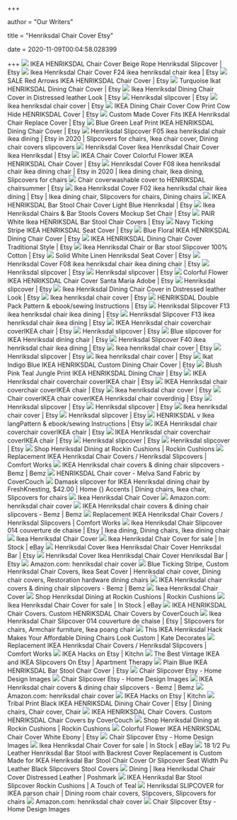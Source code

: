 +++
        
author = "Our Writers"
        
title = "Henriksdal Chair Cover Etsy"
        
date = 2020-11-09T00:04:58.028399
        
+++
[ ![](https://i.etsystatic.com/6329228/r/il/4a08fa/1374798727/il_570xN.1374798727_qbm0.jpg)](https://i.etsystatic.com/6329228/r/il/4a08fa/1374798727/il_570xN.1374798727_qbm0.jpg) IKEA HENRIKSDAL Chair Cover Beige Rope Henriksdal Slipcover | Etsy
[ ![](https://i.etsystatic.com/14888544/r/il/38aaf4/2148675634/il_570xN.2148675634_293g.jpg)](https://i.etsystatic.com/14888544/r/il/38aaf4/2148675634/il_570xN.2148675634_293g.jpg) Ikea Henriksdal Chair Cover F24 ikea henriksdal chair ikea | Etsy
[ ![](https://i.etsystatic.com/6329228/r/il/6b8b95/1056905734/il_570xN.1056905734_21me.jpg)](https://i.etsystatic.com/6329228/r/il/6b8b95/1056905734/il_570xN.1056905734_21me.jpg) SALE Red Arrows IKEA HENRIKSDAL Chair Cover | Etsy
[ ![](https://i.etsystatic.com/6329228/r/il/d582b7/1158923431/il_794xN.1158923431_dkw7.jpg)](https://i.etsystatic.com/6329228/r/il/d582b7/1158923431/il_794xN.1158923431_dkw7.jpg) Turquoise Ikat HENRIKSDAL Dining Chair Cover | Etsy
[ ![](https://i.etsystatic.com/9222202/r/il/5f93d8/900953745/il_570xN.900953745_mz1n.jpg)](https://i.etsystatic.com/9222202/r/il/5f93d8/900953745/il_570xN.900953745_mz1n.jpg) Ikea Henriksdal Dining Chair Cover in Distressed leather Look | Etsy
[ ![](https://i.etsystatic.com/14888544/c/2025/1611/0/275/il/2a4356/2148683976/il_340x270.2148683976_44nn.jpg)](https://i.etsystatic.com/14888544/c/2025/1611/0/275/il/2a4356/2148683976/il_340x270.2148683976_44nn.jpg) Henriksdal slipcover | Etsy
[ ![](https://i.etsystatic.com/23281211/d/il/9ef43a/2624595211/il_340x270.2624595211_axv9.jpg?version=0)](https://i.etsystatic.com/23281211/d/il/9ef43a/2624595211/il_340x270.2624595211_axv9.jpg?version=0) Ikea henriksdal chair cover | Etsy
[ ![](https://i.etsystatic.com/6329228/r/il/b503d4/1152529427/il_570xN.1152529427_ltd5.jpg)](https://i.etsystatic.com/6329228/r/il/b503d4/1152529427/il_570xN.1152529427_ltd5.jpg) IKEA Dining Chair Cover Cow Print Cow Hide HENRIKSDAL Cover | Etsy
[ ![](https://i.etsystatic.com/20046349/r/il/af84df/1896198390/il_570xN.1896198390_8t8k.jpg)](https://i.etsystatic.com/20046349/r/il/af84df/1896198390/il_570xN.1896198390_8t8k.jpg) Custom Made Cover Fits IKEA Henriksdal Chair Replace Cover | Etsy
[ ![](https://i.etsystatic.com/6329228/r/il/daa5bb/1364909935/il_794xN.1364909935_hsks.jpg)](https://i.etsystatic.com/6329228/r/il/daa5bb/1364909935/il_794xN.1364909935_hsks.jpg) Blue Green Leaf Print IKEA HENRIKSDAL Dining Chair Cover | Etsy
[ ![](https://i.pinimg.com/originals/28/a4/2a/28a42ab6b305a8dfc0197688d79047ac.jpg)](https://i.pinimg.com/originals/28/a4/2a/28a42ab6b305a8dfc0197688d79047ac.jpg) Henriksdal Slipcover F05 ikea henriksdal chair ikea dining | Etsy in 2020 |  Slipcovers for chairs, Ikea chair cover, Dining chair covers slipcovers
[ ![](https://i.etsystatic.com/15610705/r/il/02b8a3/1952620880/il_570xN.1952620880_dy10.jpg)](https://i.etsystatic.com/15610705/r/il/02b8a3/1952620880/il_570xN.1952620880_dy10.jpg) Henriksdal Cover Ikea Henriksdal Chair Cover Ikea Henriksdal | Etsy
[ ![](https://i.etsystatic.com/6329228/r/il/a60539/1304940226/il_570xN.1304940226_3auj.jpg)](https://i.etsystatic.com/6329228/r/il/a60539/1304940226/il_570xN.1304940226_3auj.jpg) IKEA Chair Cover Colorful Flower IKEA HENRIKSDAL Chair Cover | Etsy
[ ![](https://i.pinimg.com/474x/4b/f9/92/4bf992d7efddd437129174f01c06aa65.jpg)](https://i.pinimg.com/474x/4b/f9/92/4bf992d7efddd437129174f01c06aa65.jpg) Henriksdal Cover F08 ikea henriksdal chair ikea dining chair | Etsy in 2020  | Ikea dining chair, Ikea dining, Slipcovers for chairs
[ ![](https://i.etsystatic.com/17197421/r/il/3ffc69/1889835990/il_570xN.1889835990_j1qz.jpg)](https://i.etsystatic.com/17197421/r/il/3ffc69/1889835990/il_570xN.1889835990_j1qz.jpg) Chair coverwashable cover to HENRIKSDAL chairsummer | Etsy
[ ![](https://i.pinimg.com/originals/0e/3b/97/0e3b975183136db3d1e178ba74ee4021.jpg)](https://i.pinimg.com/originals/0e/3b/97/0e3b975183136db3d1e178ba74ee4021.jpg) Ikea Henriksdal Cover F02 ikea henriksdal chair ikea dining | Etsy | Ikea  dining chair, Slipcovers for chairs, Dining chairs
[ ![](https://i.etsystatic.com/6329228/r/il/659b02/1158915437/il_570xN.1158915437_6zw9.jpg)](https://i.etsystatic.com/6329228/r/il/659b02/1158915437/il_570xN.1158915437_6zw9.jpg) IKEA HENRIKSDAL Bar Stool Chair Cover Light Blue Henriksdal | Etsy
[ ![](https://i.etsystatic.com/16297849/r/il/bbdf0b/1563358331/il_570xN.1563358331_j7j5.jpg)](https://i.etsystatic.com/16297849/r/il/bbdf0b/1563358331/il_570xN.1563358331_j7j5.jpg) Ikea Henriksdal Chairs & Bar Stools Covers Mockup Set Chair | Etsy
[ ![](https://i.etsystatic.com/6329228/r/il/3d13e4/1112322794/il_570xN.1112322794_eu1f.jpg)](https://i.etsystatic.com/6329228/r/il/3d13e4/1112322794/il_570xN.1112322794_eu1f.jpg) PAIR White Ikea HENRIKSDAL Bar Stool Chair Covers | Etsy
[ ![](https://i.etsystatic.com/6329228/r/il/b26e70/1800034861/il_570xN.1800034861_kxxz.jpg)](https://i.etsystatic.com/6329228/r/il/b26e70/1800034861/il_570xN.1800034861_kxxz.jpg) Navy Ticking Stripe IKEA HENRIKSDAL Seat Cover | Etsy
[ ![](https://i.etsystatic.com/6329228/r/il/37688f/1069181070/il_570xN.1069181070_lctq.jpg)](https://i.etsystatic.com/6329228/r/il/37688f/1069181070/il_570xN.1069181070_lctq.jpg) Blue Floral IKEA HENRIKSDAL Dining Chair Cover | Etsy
[ ![](https://i.etsystatic.com/6329228/r/il/53b991/2030313352/il_570xN.2030313352_906d.jpg)](https://i.etsystatic.com/6329228/r/il/53b991/2030313352/il_570xN.2030313352_906d.jpg) IKEA HENRIKSDAL Dining Chair Cover Traditional Style | Etsy
[ ![](https://i.etsystatic.com/9222202/r/il/330e67/902495469/il_570xN.902495469_nv1k.jpg)](https://i.etsystatic.com/9222202/r/il/330e67/902495469/il_570xN.902495469_nv1k.jpg) Ikea Henriksdal Chair or Bar stool Slipcover 100% Cotton | Etsy
[ ![](https://i.etsystatic.com/6329228/r/il/8cf0b5/1615898669/il_fullxfull.1615898669_9lty.jpg)](https://i.etsystatic.com/6329228/r/il/8cf0b5/1615898669/il_fullxfull.1615898669_9lty.jpg) Solid White Linen Henriksdal Seat Cover | Etsy
[ ![](https://i.etsystatic.com/14888544/c/1200/1200/0/106/il/f2ae48/2238820359/il_300x300.2238820359_nkgp.jpg)](https://i.etsystatic.com/14888544/c/1200/1200/0/106/il/f2ae48/2238820359/il_300x300.2238820359_nkgp.jpg) Henriksdal Cover F08 ikea henriksdal chair ikea dining chair | Etsy
[ ![](https://i.etsystatic.com/23281211/c/2000/1589/0/846/il/9a2d88/2423589307/il_340x270.2423589307_hgd7.jpg)](https://i.etsystatic.com/23281211/c/2000/1589/0/846/il/9a2d88/2423589307/il_340x270.2423589307_hgd7.jpg) Henriksdal slipcover | Etsy
[ ![](https://i.etsystatic.com/14888544/c/2100/1671/0/277/il/d811e4/2191262996/il_340x270.2191262996_1idg.jpg)](https://i.etsystatic.com/14888544/c/2100/1671/0/277/il/d811e4/2191262996/il_340x270.2191262996_1idg.jpg) Henriksdal slipcover | Etsy
[ ![](https://i.etsystatic.com/6329228/r/il/213347/1304932224/il_570xN.1304932224_47m4.jpg)](https://i.etsystatic.com/6329228/r/il/213347/1304932224/il_570xN.1304932224_47m4.jpg) Colorful Flower IKEA HENRIKSDAL Chair Cover Santa Maria Adobe | Etsy
[ ![](https://i.etsystatic.com/25169212/d/il/4cbb25/2614047951/il_340x270.2614047951_f7hr.jpg?version=0)](https://i.etsystatic.com/25169212/d/il/4cbb25/2614047951/il_340x270.2614047951_f7hr.jpg?version=0) Henriksdal slipcover | Etsy
[ ![](https://i.etsystatic.com/14888544/c/2100/2100/0/62/il/db356c/2314328925/il_300x300.2314328925_lwtv.jpg)](https://i.etsystatic.com/14888544/c/2100/2100/0/62/il/db356c/2314328925/il_300x300.2314328925_lwtv.jpg) Ikea Henriksdal Dining Chair Cover in Distressed leather Look | Etsy
[ ![](https://i.etsystatic.com/25169212/d/il/5cbdbb/2605396965/il_340x270.2605396965_ixzw.jpg?version=1)](https://i.etsystatic.com/25169212/d/il/5cbdbb/2605396965/il_340x270.2605396965_ixzw.jpg?version=1) Ikea henriksdal chair cover | Etsy
[ ![](https://i.etsystatic.com/14643117/r/il/4f71df/1570088656/il_570xN.1570088656_qeyv.jpg)](https://i.etsystatic.com/14643117/r/il/4f71df/1570088656/il_570xN.1570088656_qeyv.jpg) HENRIKSDAL Double Pack Pattern & ebook/sewing Instructions | Etsy
[ ![](https://i.etsystatic.com/14888544/c/2100/2100/0/71/il/9dcf8f/2081193089/il_300x300.2081193089_m896.jpg)](https://i.etsystatic.com/14888544/c/2100/2100/0/71/il/9dcf8f/2081193089/il_300x300.2081193089_m896.jpg) Henriksdal Slipcover F13 ikea henriksdal chair ikea dining | Etsy
[ ![](https://i.etsystatic.com/14888544/r/il/fe4761/2029158272/il_570xN.2029158272_e3qe.jpg)](https://i.etsystatic.com/14888544/r/il/fe4761/2029158272/il_570xN.2029158272_e3qe.jpg) Henriksdal Slipcover F13 ikea henriksdal chair ikea dining | Etsy
[ ![](https://i.etsystatic.com/17197421/r/il/4de5e2/1903923670/il_570xN.1903923670_9lxx.jpg)](https://i.etsystatic.com/17197421/r/il/4de5e2/1903923670/il_570xN.1903923670_9lxx.jpg) IKEA Henriksdal chair coverchair coverIKEA chair | Etsy
[ ![](https://i.etsystatic.com/14888544/c/2100/1671/0/268/il/00bb45/2238814913/il_340x270.2238814913_nra0.jpg)](https://i.etsystatic.com/14888544/c/2100/1671/0/268/il/00bb45/2238814913/il_340x270.2238814913_nra0.jpg) Henriksdal slipcover | Etsy
[ ![](https://i.etsystatic.com/5287038/r/il/febdec/1707338038/il_570xN.1707338038_fshy.jpg)](https://i.etsystatic.com/5287038/r/il/febdec/1707338038/il_570xN.1707338038_fshy.jpg) Blue slipcover for IKEA Henriksdal dining chair | Etsy
[ ![](https://i.etsystatic.com/14888544/r/il/7cac08/2314346603/il_570xN.2314346603_kqtp.jpg)](https://i.etsystatic.com/14888544/r/il/7cac08/2314346603/il_570xN.2314346603_kqtp.jpg) Henriksdal Slipcover F40 ikea henriksdal chair ikea dining | Etsy
[ ![](https://i.etsystatic.com/25169212/d/il/9de328/2656740039/il_340x270.2656740039_p8rt.jpg?version=0)](https://i.etsystatic.com/25169212/d/il/9de328/2656740039/il_340x270.2656740039_p8rt.jpg?version=0) Ikea henriksdal chair cover | Etsy
[ ![](https://i.etsystatic.com/23281211/c/3000/2384/0/294/il/4019e2/2415608399/il_340x270.2415608399_mmju.jpg)](https://i.etsystatic.com/23281211/c/3000/2384/0/294/il/4019e2/2415608399/il_340x270.2415608399_mmju.jpg) Henriksdal slipcover | Etsy
[ ![](https://i.etsystatic.com/25169212/d/il/b59f15/2578660874/il_340x270.2578660874_5j4f.jpg?version=0)](https://i.etsystatic.com/25169212/d/il/b59f15/2578660874/il_340x270.2578660874_5j4f.jpg?version=0) Ikea henriksdal chair cover | Etsy
[ ![](https://i.etsystatic.com/6329228/r/il/6f7daf/1471353537/il_794xN.1471353537_qy8f.jpg)](https://i.etsystatic.com/6329228/r/il/6f7daf/1471353537/il_794xN.1471353537_qy8f.jpg) Ikat Indigo Blue IKEA HENRIKSDAL Custom Dining Chair Cover | Etsy
[ ![](https://i.etsystatic.com/6329228/r/il/624e87/2066316577/il_794xN.2066316577_ddln.jpg)](https://i.etsystatic.com/6329228/r/il/624e87/2066316577/il_794xN.2066316577_ddln.jpg) Blush Pink Teal Jungle Print IKEA HENRIKSDAL Dining Chair | Etsy
[ ![](https://i.etsystatic.com/17197421/r/il/f18015/2066612125/il_570xN.2066612125_bpw7.jpg)](https://i.etsystatic.com/17197421/r/il/f18015/2066612125/il_570xN.2066612125_bpw7.jpg) IKEA Henriksdal chair coverchair coverIKEA chair | Etsy
[ ![](https://i.etsystatic.com/17197421/r/il/c8989b/1990935730/il_570xN.1990935730_164y.jpg)](https://i.etsystatic.com/17197421/r/il/c8989b/1990935730/il_570xN.1990935730_164y.jpg) IKEA Henriksdal chair coverchair coverIKEA chair | Etsy
[ ![](https://i.etsystatic.com/25169212/d/il/5fd75f/2553607608/il_340x270.2553607608_2kd0.jpg?version=0)](https://i.etsystatic.com/25169212/d/il/5fd75f/2553607608/il_340x270.2553607608_2kd0.jpg?version=0) Ikea henriksdal chair cover | Etsy
[ ![](https://i.etsystatic.com/17197421/r/il/448baf/1938390585/il_570xN.1938390585_h4b2.jpg)](https://i.etsystatic.com/17197421/r/il/448baf/1938390585/il_570xN.1938390585_h4b2.jpg) Chair coverIKEA chair coverIKEA Henriksdal chair coverdinig | Etsy
[ ![](https://i.etsystatic.com/14888544/c/2025/1611/0/249/il/356b32/2196245119/il_340x270.2196245119_ma0a.jpg)](https://i.etsystatic.com/14888544/c/2025/1611/0/249/il/356b32/2196245119/il_340x270.2196245119_ma0a.jpg) Henriksdal slipcover | Etsy
[ ![](https://i.etsystatic.com/25169212/c/318/252/0/153/il/057ee0/2568111422/il_340x270.2568111422_214g.jpg)](https://i.etsystatic.com/25169212/c/318/252/0/153/il/057ee0/2568111422/il_340x270.2568111422_214g.jpg) Henriksdal slipcover | Etsy
[ ![](https://i.etsystatic.com/25169212/d/il/9945fb/2613054344/il_340x270.2613054344_i3mq.jpg?version=0)](https://i.etsystatic.com/25169212/d/il/9945fb/2613054344/il_340x270.2613054344_i3mq.jpg?version=0) Ikea henriksdal chair cover | Etsy
[ ![](https://i.etsystatic.com/5287038/d/il/ab2432/1707345788/il_340x270.1707345788_3v53.jpg?version=0)](https://i.etsystatic.com/5287038/d/il/ab2432/1707345788/il_340x270.1707345788_3v53.jpg?version=0) Henriksdal slipcover | Etsy
[ ![](https://i.etsystatic.com/14643117/r/il/3370b2/1617544277/il_570xN.1617544277_lcgs.jpg)](https://i.etsystatic.com/14643117/r/il/3370b2/1617544277/il_570xN.1617544277_lcgs.jpg) HENRIKSDAL v Ikea langPattern & ebook/sewing Instructions | Etsy
[ ![](https://i.etsystatic.com/17197421/r/il/9fe545/1917451486/il_570xN.1917451486_r8li.jpg)](https://i.etsystatic.com/17197421/r/il/9fe545/1917451486/il_570xN.1917451486_r8li.jpg) IKEA Henriksdal chair coverchair coverIKEA chair | Etsy
[ ![](https://i.etsystatic.com/17197421/r/il/52d241/2066554193/il_570xN.2066554193_jbr1.jpg)](https://i.etsystatic.com/17197421/r/il/52d241/2066554193/il_570xN.2066554193_jbr1.jpg) IKEA Henriksdal chair coverchair coverIKEA chair | Etsy
[ ![](https://i.etsystatic.com/15610705/c/2105/1673/0/359/il/0239a1/2062514968/il_340x270.2062514968_p621.jpg)](https://i.etsystatic.com/15610705/c/2105/1673/0/359/il/0239a1/2062514968/il_340x270.2062514968_p621.jpg) Henriksdal slipcover | Etsy
[ ![](https://i.etsystatic.com/14643117/d/il/526209/1570088642/il_340x270.1570088642_entd.jpg?version=0)](https://i.etsystatic.com/14643117/d/il/526209/1570088642/il_340x270.1570088642_entd.jpg?version=0) Henriksdal slipcover | Etsy
[ ![](http://cdn.shopify.com/s/files/1/1840/7377/collections/henriksdaldining_1200x1200.jpg?v=1594314491)](http://cdn.shopify.com/s/files/1/1840/7377/collections/henriksdaldining_1200x1200.jpg?v=1594314491) Shop Henriksdal Dining at Rockin Cushions | Rockin Cushions
[ ![](https://img.comfort-works.com/img/ikea_CategoryImage/IKEA-Henriksdal-Dining-Chair-Cover-Grey-Shades-Couch-Slipcover.jpg)](https://img.comfort-works.com/img/ikea_CategoryImage/IKEA-Henriksdal-Dining-Chair-Cover-Grey-Shades-Couch-Slipcover.jpg) Replacement IKEA Henriksdal Chair Covers / Henriksdal Slipcovers | Comfort  Works
[ ![](https://images.bemz.com/productImage/HEN1L-PC151.jpg)](https://images.bemz.com/productImage/HEN1L-PC151.jpg) IKEA Henriksdal chair covers & dining chair slipcovers - Bemz | Bemz
[ ![](http://test.covercouch.com/40913/cover-for-henriksdal-chair.jpg)](http://test.covercouch.com/40913/cover-for-henriksdal-chair.jpg) HENRIKSDAL Chair cover - Melva Sand Fabric by CoverCouch
[ ![](https://i.pinimg.com/originals/1f/e3/af/1fe3af5c6fb845e77b9ae1f1af75682b.jpg)](https://i.pinimg.com/originals/1f/e3/af/1fe3af5c6fb845e77b9ae1f1af75682b.jpg) Damask slipcover for IKEA Henriksdal dining chair by FreshKnesting, $42.00  | Home {} Accents | Dining chairs, Ikea chair, Slipcovers for chairs
[ ![](https://www.gafhome.com/media/catalog/product/cache/1/image/1200x1200/9df78eab33525d08d6e5fb8d27136e95/c/h/chair-cover-ikea.jpg)](https://www.gafhome.com/media/catalog/product/cache/1/image/1200x1200/9df78eab33525d08d6e5fb8d27136e95/c/h/chair-cover-ikea.jpg) Ikea Henriksdal Chair Cover
[ ![](https://m.media-amazon.com/images/I/3134GN7CbeL._SS400_.jpg)](https://m.media-amazon.com/images/I/3134GN7CbeL._SS400_.jpg) Amazon.com: henriksdal chair cover
[ ![](https://images.bemz.com/productImage/HEN3L-PC151.jpg)](https://images.bemz.com/productImage/HEN3L-PC151.jpg) IKEA Henriksdal chair covers & dining chair slipcovers - Bemz | Bemz
[ ![](https://img.comfort-works.com/img/ikea_MainCategoryImage/henriksdal-dining-chair-covers.jpg)](https://img.comfort-works.com/img/ikea_MainCategoryImage/henriksdal-dining-chair-covers.jpg) Replacement IKEA Henriksdal Chair Covers / Henriksdal Slipcovers | Comfort  Works
[ ![](https://i.pinimg.com/736x/7e/7a/f9/7e7af9c53e4a4c8cde08498965b8f9e0.jpg)](https://i.pinimg.com/736x/7e/7a/f9/7e7af9c53e4a4c8cde08498965b8f9e0.jpg) Ikea Henriksdal Chair Slipcover 014 couverture de chaise | Etsy | Ikea  dining, Dining chairs, Ikea dining chair
[ ![](https://www.gafhome.com/media/catalog/product/cache/1/image/539x761/9df78eab33525d08d6e5fb8d27136e95/i/k/ikea-measurements-front.jpg)](https://www.gafhome.com/media/catalog/product/cache/1/image/539x761/9df78eab33525d08d6e5fb8d27136e95/i/k/ikea-measurements-front.jpg) Ikea Henriksdal Chair Cover
[ ![](https://i.ebayimg.com/thumbs/images/g/uWMAAOSwZu9fYTzi/s-l225.jpg)](https://i.ebayimg.com/thumbs/images/g/uWMAAOSwZu9fYTzi/s-l225.jpg) Ikea Henriksdal Chair Cover for sale | In Stock | eBay
[ ![](https://i.etsystatic.com/iap/f2f039/2571713024/iap_300x300.2571713024_e2ea7i0x.jpg?version=0)](https://i.etsystatic.com/iap/f2f039/2571713024/iap_300x300.2571713024_e2ea7i0x.jpg?version=0) Henriksdal Cover Ikea Henriksdal Chair Cover Henriksdal Bar | Etsy
[ ![](https://i.etsystatic.com/iap/c1e95e/2190578406/iap_300x300.2190578406_c2oux3hm.jpg?version=0)](https://i.etsystatic.com/iap/c1e95e/2190578406/iap_300x300.2190578406_c2oux3hm.jpg?version=0) Henriksdal Cover Ikea Henriksdal Chair Cover Henriksdal Bar | Etsy
[ ![](https://m.media-amazon.com/images/I/61RYHwjKXML._AC_UY218_.jpg)](https://m.media-amazon.com/images/I/61RYHwjKXML._AC_UY218_.jpg) Amazon.com: henriksdal chair cover
[ ![](https://i.pinimg.com/736x/07/29/f8/0729f8f349fad857e31fd7ab3140a5d4.jpg)](https://i.pinimg.com/736x/07/29/f8/0729f8f349fad857e31fd7ab3140a5d4.jpg) Blue Ticking Stripe, Custom Henriksdal Chair Covers, Ikea Seat Cover | Henriksdal  chair cover, Dining chair covers, Restoration hardware dining chairs
[ ![](https://images.bemz.com/productImage/HEN13L-SV151.jpg)](https://images.bemz.com/productImage/HEN13L-SV151.jpg) IKEA Henriksdal chair covers & dining chair slipcovers - Bemz | Bemz
[ ![](https://www.gafhome.com/media/catalog/product/cache/1/image/539x761/9df78eab33525d08d6e5fb8d27136e95/i/k/ikea-measurements-side.jpg)](https://www.gafhome.com/media/catalog/product/cache/1/image/539x761/9df78eab33525d08d6e5fb8d27136e95/i/k/ikea-measurements-side.jpg) Ikea Henriksdal Chair Cover
[ ![](https://cdn.shopify.com/s/files/1/1840/7377/products/3_f19702b2-666a-4978-afbd-c431a210b5ba_195x195@2x.png?v=1598510079)](https://cdn.shopify.com/s/files/1/1840/7377/products/3_f19702b2-666a-4978-afbd-c431a210b5ba_195x195@2x.png?v=1598510079) Shop Henriksdal Dining at Rockin Cushions | Rockin Cushions
[ ![](https://i.ebayimg.com/thumbs/images/g/kW0AAOSw1r1fK6rY/s-l300.jpg)](https://i.ebayimg.com/thumbs/images/g/kW0AAOSw1r1fK6rY/s-l300.jpg) Ikea Henriksdal Chair Cover for sale | In Stock | eBay
[ ![](https://covercouch.com/40250-large_default/cover-for-henriksdal-chair-with-armrests.jpg)](https://covercouch.com/40250-large_default/cover-for-henriksdal-chair-with-armrests.jpg) IKEA HENRIKSDAL Chair Covers. Custom HENRIKSDAL Chair Covers by CoverCouch
[ ![](https://i.pinimg.com/736x/7b/d9/33/7bd933303e295ac0e0cfcc89e7a6a0a2.jpg)](https://i.pinimg.com/736x/7b/d9/33/7bd933303e295ac0e0cfcc89e7a6a0a2.jpg) Ikea Henriksdal Chair Slipcover 014 couverture de chaise | Etsy | Slipcovers  for chairs, Armchair furniture, Ikea poang chair
[ ![](https://www.katedecorates.co/wp-content/uploads/2018/05/file-1-2-1024x1024.jpeg)](https://www.katedecorates.co/wp-content/uploads/2018/05/file-1-2-1024x1024.jpeg) This IKEA Henriksdal Hack Makes Your Affordable Dining Chairs Look Custom |  Kate Decorates
[ ![](https://img.comfort-works.com/374-1748-category_wide/henriksdal-dining-chair-mid-skirt-slipcover.jpg)](https://img.comfort-works.com/374-1748-category_wide/henriksdal-dining-chair-mid-skirt-slipcover.jpg) Replacement IKEA Henriksdal Chair Covers / Henriksdal Slipcovers | Comfort  Works
[ ![](https://cdn.apartmenttherapy.info/image/upload/v1563535432/k/Edit/2019-07-Etsy-IKEA-Transformations/ikea_chair_slipcover.jpg)](https://cdn.apartmenttherapy.info/image/upload/v1563535432/k/Edit/2019-07-Etsy-IKEA-Transformations/ikea_chair_slipcover.jpg) IKEA Hacks on Etsy | Kitchn
[ ![](https://cdn.apartmenttherapy.info/image/upload/f_auto,q_auto:eco,w_730/at%2Farchive%2F05ec5c2c37ca3c4affbb7496bb0aa0efe64c101d)](https://cdn.apartmenttherapy.info/image/upload/f_auto,q_auto:eco,w_730/at%2Farchive%2F05ec5c2c37ca3c4affbb7496bb0aa0efe64c101d) The Best Vintage IKEA and IKEA Slipcovers On Etsy | Apartment Therapy
[ ![](https://i.etsystatic.com/6329228/r/il/ff8a18/1157448735/il_570xN.1157448735_fmox.jpg)](https://i.etsystatic.com/6329228/r/il/ff8a18/1157448735/il_570xN.1157448735_fmox.jpg) Plain Blue IKEA HENRIKSDAL Bar Stool Chair Cover | Etsy
[ ![](https://i.etsystatic.com/23832910/r/il/e24e90/2525534828/il_570xN.2525534828_4p92.jpg)](https://i.etsystatic.com/23832910/r/il/e24e90/2525534828/il_570xN.2525534828_4p92.jpg) Chair Slipcover Etsy - Home Design Images
[ ![](https://i.etsystatic.com/18369773/r/il/706638/2177454379/il_794xN.2177454379_ogss.jpg)](https://i.etsystatic.com/18369773/r/il/706638/2177454379/il_794xN.2177454379_ogss.jpg) Chair Slipcover Etsy - Home Design Images
[ ![](https://images.bemz.com/productImage/HEN5L-PC151.jpg?heightRatio=1&mode=crop&quality=80&width=640&height=640&bgc=255%2C255%2C255)](https://images.bemz.com/productImage/HEN5L-PC151.jpg?heightRatio=1&mode=crop&quality=80&width=640&height=640&bgc=255%2C255%2C255) IKEA Henriksdal chair covers & dining chair slipcovers - Bemz | Bemz
[ ![](https://m.media-amazon.com/images/I/61VaIIbMe3L._AC_UY218_.jpg)](https://m.media-amazon.com/images/I/61VaIIbMe3L._AC_UY218_.jpg) Amazon.com: henriksdal chair cover
[ ![](https://cdn.apartmenttherapy.info/image/upload/v1563535429/k/Edit/2019-07-Etsy-IKEA-Transformations/ikea_high_chair_cushion_cover.jpg)](https://cdn.apartmenttherapy.info/image/upload/v1563535429/k/Edit/2019-07-Etsy-IKEA-Transformations/ikea_high_chair_cushion_cover.jpg) IKEA Hacks on Etsy | Kitchn
[ ![](https://i.pinimg.com/736x/f4/4b/69/f44b6949927dfbc9a7f595159dfa1949.jpg)](https://i.pinimg.com/736x/f4/4b/69/f44b6949927dfbc9a7f595159dfa1949.jpg) Tribal Print Black IKEA HENRIKSDAL Dining Chair Cover | Etsy | Dining chairs,  Chair cover, Chair
[ ![](https://covercouch.com/40801-large_default/cover-for-henriksdal-chair-medium-skirt-with-pleats.jpg)](https://covercouch.com/40801-large_default/cover-for-henriksdal-chair-medium-skirt-with-pleats.jpg) IKEA HENRIKSDAL Chair Covers. Custom HENRIKSDAL Chair Covers by CoverCouch
[ ![](https://cdn.shopify.com/s/files/1/1840/7377/products/velvetgreen_195x195@2x.jpg?v=1595873466)](https://cdn.shopify.com/s/files/1/1840/7377/products/velvetgreen_195x195@2x.jpg?v=1595873466) Shop Henriksdal Dining at Rockin Cushions | Rockin Cushions
[ ![](https://i.etsystatic.com/6329228/r/il/331473/1209335244/il_570xN.1209335244_17hj.jpg)](https://i.etsystatic.com/6329228/r/il/331473/1209335244/il_570xN.1209335244_17hj.jpg) Colorful Flower IKEA HENRIKSDAL Chair Cover White Ebony | Etsy
[ ![](https://i.etsystatic.com/6329228/r/il/ee083e/2114688188/il_570xN.2114688188_qekd.jpg)](https://i.etsystatic.com/6329228/r/il/ee083e/2114688188/il_570xN.2114688188_qekd.jpg) Chair Slipcover Etsy - Home Design Images
[ ![](https://i.ebayimg.com/thumbs/images/g/d1QAAOSwfh9fYST~/s-l225.jpg)](https://i.ebayimg.com/thumbs/images/g/d1QAAOSwfh9fYST~/s-l225.jpg) Ikea Henriksdal Chair Cover for sale | In Stock | eBay
[ ![](https://m.media-amazon.com/images/I/518pK6nzjnL._AC_SS350_.jpg)](https://m.media-amazon.com/images/I/518pK6nzjnL._AC_SS350_.jpg) 18 1/2 Pu Leather Henriksdal Bar Stool with Backrest Cover Replacement is  Custom Made for IKEA Henriksdal Bar Stool Chair Cover Or Slipcover Seat  Width Pu Leather Black Slipcovers Stool Covers
[ ![](https://di2ponv0v5otw.cloudfront.net/posts/2020/02/16/5e49c58cfa28f339f6643fb3/m_5e49c58f29f0301f4bfa2835.jpeg)](https://di2ponv0v5otw.cloudfront.net/posts/2020/02/16/5e49c58cfa28f339f6643fb3/m_5e49c58f29f0301f4bfa2835.jpeg) Dining | Ikea Henriksdal Chair Cover Distressed Leather | Poshmark
[ ![](https://www.atouchofteal.com/wp-content/uploads/2017/09/ikea-henriksdal-bar-stool-slipcover-rockin-cushions-5.jpg)](https://www.atouchofteal.com/wp-content/uploads/2017/09/ikea-henriksdal-bar-stool-slipcover-rockin-cushions-5.jpg) IKEA Henriksdal Bar Stool Slipcover Rockin Cushions | A Touch of Teal
[ ![](https://i.pinimg.com/736x/99/66/6d/99666d40647c32da82dc168a2811289f.jpg)](https://i.pinimg.com/736x/99/66/6d/99666d40647c32da82dc168a2811289f.jpg) Henriksdal SLIPCOVER for IKEA parson chair | Dining room chair covers,  Slipcovers, Slipcovers for chairs
[ ![](https://m.media-amazon.com/images/I/51d3m8rlsNL._AC_UY218_.jpg)](https://m.media-amazon.com/images/I/51d3m8rlsNL._AC_UY218_.jpg) Amazon.com: henriksdal chair cover
[ ![](https://i.etsystatic.com/18369773/r/il/0514cc/2126590250/il_fullxfull.2126590250_c3va.jpg)](https://i.etsystatic.com/18369773/r/il/0514cc/2126590250/il_fullxfull.2126590250_c3va.jpg) Chair Slipcover Etsy - Home Design Images
